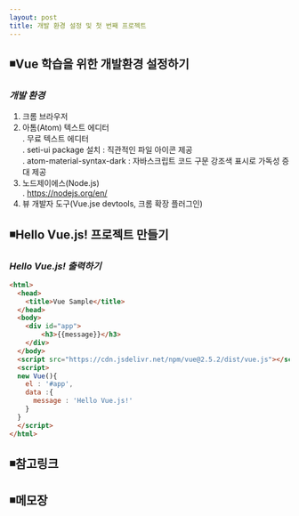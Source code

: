 ```yaml
---
layout: post
title: 개발 환경 설정 및 첫 번째 프로젝트
---
```

## ◾Vue 학습을 위한 개발환경 설정하기

### ***개발 환경***
1. 크롬 브라우저
2. 아톰(Atom) 텍스트 에디터     
  . 무료 텍스트 에디터      
  . seti-ui package 설치 : 직관적인 파일 아이콘 제공    
  . atom-material-syntax-dark : 자바스크립트 코드 구문 강조색 표시로 가독성 증대 제공    
3. 노드제이에스(Node.js)  
  . https://nodejs.org/en/  
4. 뷰 개발자 도구(Vue.jse devtools, 크롬 확장 플러그인)  

## ◾Hello Vue.js! 프로젝트 만들기

### ***Hello Vue.js! 출력하기***
```html
<html>
  <head>
    <title>Vue Sample</title>
  </head>
  <body>
    <div id="app">
        <h3>{{message}}</h3>
    </div>
  </body>
  <script src="https://cdn.jsdelivr.net/npm/vue@2.5.2/dist/vue.js"></script>
  <script>
  new Vue(){
    el : '#app',
    data :{
      message : 'Hello Vue.js!'
    }
  }
  </script>
</html>
```

## ◾참고링크  

## ◾메모장
